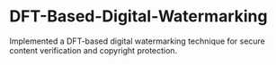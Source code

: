 # DFT-Based-Digital-Watermarking
Implemented a DFT-based digital watermarking technique for secure content verification and copyright protection.
